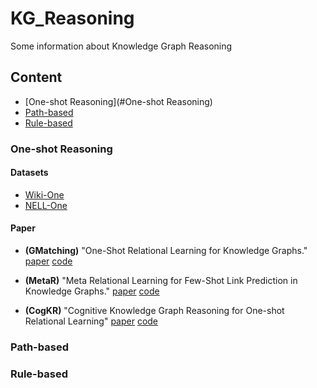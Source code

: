 # KG_Reasoning
Some information about Knowledge Graph Reasoning

## Content

* [One-shot Reasoning](#One-shot Reasoning)
* [Path-based](#Path-based)
* [Rule-based](#Rule-based)

### One-shot Reasoning

#### Datasets
- [Wiki-One](https://sites.cs.ucsb.edu/~xwhan/datasets/wiki.tar.gz)
- [NELL-One](https://sites.cs.ucsb.edu/~xwhan/datasets/nell.tar.gz)
#### Paper

- **(GMatching)** "One-Shot Relational Learning for Knowledge Graphs." [paper](https://arxiv.org/abs/1808.09040) [code](https://github.com/xwhan/One-shot-Relational-Learning) 

- **(MetaR)** "Meta Relational Learning for Few-Shot Link Prediction in Knowledge Graphs." [paper](https://www.aclweb.org/anthology/D19-1431/) [code](https://github.com/AnselCmy/MetaR)

- **(CogKR)** "Cognitive Knowledge Graph Reasoning for One-shot Relational Learning" [paper](https://arxiv.org/abs/1906.05489) [code](https://github.com/THUDM/CogKR)

### Path-based

### Rule-based
